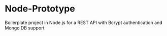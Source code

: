 Node-Prototype
==============

Boilerplate project in Node.js for a REST API with Bcrypt authentication and Mongo DB support
